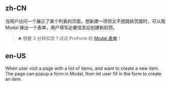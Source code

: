 ## zh-CN

当用户访问一个展示了某个列表的页面，想新建一项但又不想跳转页面时，可以用 Modal 弹出一个表单，用户填写必要信息后创建新的项。

> 🛎️ 想要 3 分钟实现？试试 ProForm 的 [Modal 表单](https://procomponents.ant.design/components/form#modal-%E8%A1%A8%E5%8D%95)！

## en-US

When user visit a page with a list of items, and want to create a new item. The page can popup a form in Modal, then let user fill in the form to create an item.

<style>
.collection-create-form_last-form-item {
  margin-bottom: 0;
}
</style>
